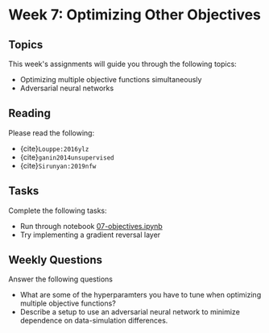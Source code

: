 # Week 7: Optimizing Other Objectives

## Topics

This week's assignments will guide you through the following topics:
* Optimizing multiple objective functions simultaneously
* Adversarial neural networks

## Reading

Please read the following:
* {cite}`Louppe:2016ylz`
* {cite}`ganin2014unsupervised`
* {cite}`Sirunyan:2019nfw`

## Tasks

Complete the following tasks:
* Run through notebook [07-objectives.ipynb](07-objectives.ipynb)
* Try implementing a gradient reversal layer

## Weekly Questions

Answer the following questions
* What are some of the hyperparamters you have to tune when optimizing multiple objective functions?
* Describe a setup to use an adversarial neural network to minimize dependence on data-simulation differences.
